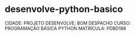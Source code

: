 # desenvolve-python-basico
CIDADE: PROJETO DESENVOLVE; BOM DESPACHO
CURSO: PROGRAMAÇÃO BÁSICA PYTHON
MATRÍCULA: PDBD188
